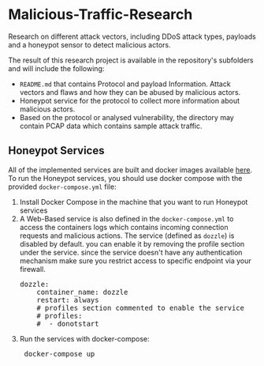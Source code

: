 # Malicious-Traffic-Research

Research on different attack vectors, including DDoS attack types, payloads and a honeypot sensor to detect malicious actors.

The result of this research project is available in the repository's subfolders and will include the following:

- `README.md` that contains Protocol and payload Information. Attack vectors and flaws and how they can be abused by malicious actors.
- Honeypot service for the protocol to collect more information about malicious actors.
- Based on the protocol or analysed vulnerability, the directory may contain PCAP data which contains sample attack traffic.


## Honeypot Services
All of the implemented services are built and docker images available [here](https://github.com/im4kv/Malicious-Traffic-Research/pkgs/container/malicious-traffic-research). To run the Honeypot services, you should use docker compose with the provided `docker-compose.yml` file:
1)  Install Docker Compose in the machine that you want to run Honeypot services
2)  A Web-Based service is also defined in the `docker-compose.yml` to access the containers logs which contains incoming connection requests and malicious actions. The service (defined as `dozzle`) is disabled by default. you can enable it by removing the profile section under the service. since the service doesn't have any authentication mechanism make sure you restrict access to specific endpoint via your firewall.
    <pre>
    dozzle:
        container_name: dozzle
        restart: always
        # profiles section commented to enable the service
        # profiles:
        #  - donotstart
    </pre>
3) Run the services with docker-compose:
    <pre>
    docker-compose up
    </pre>
